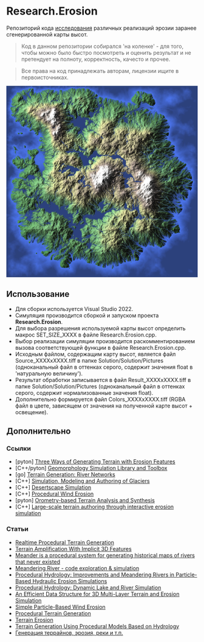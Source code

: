 
# Research.Erosion

Репозиторий кода [исследования](https://unicornum.github.io/Research.Erosion/index.html)
различных реализаций эрозии заранее сгенерированной карты высот.

> Код в данном репозитории собирался 'на коленке' - для того, чтобы можно было 
> быстро посмотреть и оценить результат и не претендует на полноту, корректность,
> качесто и прочее.

> Все права на код принадлежать авторам, лицензии ищите в первоисточниках.

![Example](./Solution/Example.png)

## Использование

- Для сборки используется Visual Studio 2022.
- Симуляция производится сборкой и запуском проекта **Research.Erosion**.
- Для выбора разрешения используемой карты высот определить макрос SET_SIZE_XXXX
в файле Research.Erosion.cpp.
- Выбор реализации симуляции производится раскомментированием вызова
соответствующей функции в файле Research.Erosion.cpp.
- Исходным файлом, содержащим карту высот, является файл Source_XXXXxXXXX.tiff
в папке Solution/Solution/Pictures (одноканальный файл в оттенках серого,
содержит значения float в 'натуральную величину').
- Результат обработки записывается в файл Result_XXXXxXXXX.tiff в папке
Solution/Solution/Pictures (одноканальный файл в оттенках серого,
содержит нормализованные значения float).
- Дополнительно формируется файл Colors_XXXXxXXXX.tiff (RGBA файл в цвете,
зависящем от значения на полученной карте высот + освещение).

## Дополнительно

### Ссылки

- [pyton] [Three Ways of Generating Terrain with Erosion Features](https://github.com/dandrino/terrain-erosion-3-ways)
- [C++/pyton] [Geomorphology Simulation Library and Toolbox](https://github.com/erosiv/soillib)
- [go] [Terrain Generation: River Networks](https://janert.me/blog/2024/terrain-generation-river-networks/)
- [C++] [Simulation, Modeling and Authoring of Glaciers](https://github.com/oargudo/glaciers)
- [C++] [Desertscape Simulation](https://github.com/aparis69/Desertscapes-Simulation)
- [C++] [Procedural Wind Erosion](https://github.com/weigert/SimpleWindErosion)
- [pyton] [Orometry-based Terrain Analysis and Synthesis](https://github.com/oargudo/orometry-terrains)
- [C++] [Large-scale terrain authoring through interactive erosion simulation](https://github.com/H-Schott/StreamPowerErosion)

### Статьи

- [Realtime Procedural Terrain Generation](https://web.mit.edu/cesium/Public/terrain.pdf)
- [Terrain Amplification With Implicit 3D Features](https://aparis69.github.io/public_html/projects/paris2019_3D.html)
- [Meander is a procedural system for generating historical maps of rivers that never existed](https://roberthodgin.com/project/meander)
- [Meandering River - code exploration & simulation](https://vimeo.com/107158489)
- [Procedural Hydrology: Improvements and Meandering Rivers in Particle-Based Hydraulic Erosion Simulations](https://nickmcd.me/2023/12/12/meandering-rivers-in-particle-based-hydraulic-erosion-simulations/)
- [Procedural Hydrology: Dynamic Lake and River Simulation](https://nickmcd.me/2020/04/15/procedural-hydrology/)
- [An Efficient Data Structure for 3D Multi-Layer Terrain and Erosion Simulation](https://nickmcd.me/2022/04/15/soilmachine/)
- [Simple Particle-Based Wind Erosion](https://nickmcd.me/2020/11/23/particle-based-wind-erosion/)
- [Procedural Terrain Generation](https://filipalexjoel.wordpress.com/)
- [Terrain Erosion](https://3dworldgen.blogspot.com/2017/12/terrain-erosion.html)
- [Terrain Generation Using Procedural Models Based on Hydrology](https://www.cs.purdue.edu/cgvlab/www/resources/papers/Genevaux-ACM_Trans_Graph-2013-Terrain_Generation_Using_Procedural_Models_Based_on_Hydrology.pdf)
- [Генерация террайнов, эрозия, реки и т.п.](https://aparis69.github.io/public_html/publications.html)
